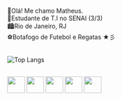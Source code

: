 <html>
  
👋Olá! Me chamo Matheus.</br>
🏫Estudante de T.I no SENAI (3/3)</br>
🏙️Rio de Janeiro, RJ</br>
⚽Botafogo de Futebol e Regatas ★彡</br>

##
  ![Top Langs](https://github-readme-stats.vercel.app/api/top-langs/?username=matheusnicacio1507&layout=compact) 
##
  
  <div style = "display: inline_block">
    <img align= "center" height="38" width="40" src="https://cdn.jsdelivr.net/gh/devicons/devicon/icons/python/python-original.svg" />
    <img align= "center" height="38" width="40" src="https://cdn.jsdelivr.net/gh/devicons/devicon/icons/html5/html5-original.svg" />
    <img align= "center" height="38" width="40" src="https://cdn.jsdelivr.net/gh/devicons/devicon/icons/css3/css3-original.svg" />
    <img align= "center" height="38" width="40" src="https://cdn.jsdelivr.net/gh/devicons/devicon/icons/git/git-original.svg" />
    <img align= "center" height="38" width="40" src="https://cdn.jsdelivr.net/gh/devicons/devicon/icons/mysql/mysql-original.svg" />
  </div>
  
##

</html>
